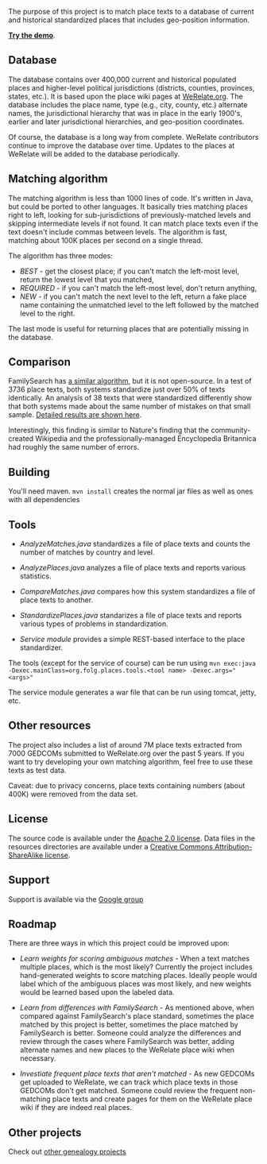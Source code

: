 The purpose of this project is to match place texts to a database of current and historical
standardized places that includes geo-position information.

__[Try the demo](http://opensource.werelate.org:7001)__.

Database
--------

The database contains over 400,000 current and historical populated places and
higher-level political jurisdictions (districts, counties, provinces, states, etc.).
It is based upon the place wiki pages at [WeRelate.org](http://www.werelate.org/).
The database includes the place name, type (e.g., city, county, etc.) alternate
names, the jurisdictional hierarchy that was in place in the early 1900's,
earlier and later jurisdictional hierarchies, and geo-position coordinates.

Of course, the database is a long way from complete.  WeRelate contributors
continue to improve the database over time.  Updates to the places at WeRelate
will be added to the database periodically.

Matching algorithm
------------------

The matching algorithm is less than 1000 lines of code. It's written in Java, but
could be ported to other languages.  It basically tries matching places right to left,
looking for sub-jurisdictions of previously-matched levels and skipping intermediate
levels if not found.  It can match place texts even if the text doesn't include
commas between levels.  The algorithm is fast, matching about 100K places per second
on a single thread.

The algorithm has three modes:

* _BEST_ - get the closest place; if you can't match the left-most level, return
the lowest level that you matched,
* _REQUIRED_ - if you can't match the left-most level, don't return anything,
* _NEW_ - if you can't match the next level to the left, return a fake place name
containing the unmatched level to the left followed by the matched level to the right.

The last mode is useful for returning places that are potentially missing in the database.

Comparison
----------

FamilySearch has [a similar algorithm](https://labs.familysearch.org/stdfinder/PlaceStandardLookup.jsp),
but it is not open-source.  In a test of 3736 place texts, both systems standardize
just over 50% of texts identically.  An analysis of 38 texts that were standardized
differently show that both systems made about the same number of mistakes on that
small sample.
[Detailed results are shown here](https://github.com/DallanQ/Places/wiki/Comparison-to-FamilySearch).

Interestingly, this finding is similar to Nature's finding that the community-created Wikipedia
and the professionally-managed Encyclopedia Britannica had roughly the same number of errors.

Building
--------

You'll need maven. `mvn install` creates the normal jar files as well as ones with all dependencies

Tools
-----

* _AnalyzeMatches.java_ standardizes a file of place texts and counts the number of matches by country and level.

* _AnalyzePlaces.java_ analyzes a file of place texts and reports various statistics.

* _CompareMatches.java_ compares how this system standardizes a file of place texts to another.

* _StandardizePlaces.java_ standarizes a file of place texts and reports various types of problems in standardization.

* _Service module_ provides a simple REST-based interface to the place standardizer.

The tools (except for the service of course) can be run using
`mvn exec:java -Dexec.mainClass=org.folg.places.tools.<tool name> -Dexec.args="<args>"`

The service module generates a war file that can be run using tomcat, jetty, etc.

Other resources
---------------

The project also includes a list of around 7M place texts extracted from 7000 GEDCOMs
submitted to WeRelate.org over the past 5 years. If you want to try developing your
own matching algorithm, feel free to use these texts as test data.

Caveat: due to privacy concerns, place texts containing numbers (about 400K) were
removed from the data set.

License
-------
The source code is available under the [Apache 2.0 license](http://www.apache.org/licenses/LICENSE-2.0).
Data files in the resources directories are available under a [Creative Commons Attribution-ShareAlike license](http://creativecommons.org/licenses/by-sa/3.0/).

Support
-------

Support is available via the [Google group](https://groups.google.com/group/folg-places)

Roadmap
-------

There are three ways in which this project could be improved upon:

* _Learn weights for scoring ambiguous matches_ - When a text matches multiple
places, which is the most likely?  Currently the project includes hand-generated
weights to score matching places.  Ideally people would label which of the
ambiguous places was most likely, and new weights would be learned based upon
the labeled data.

* _Learn from differences with FamilySearch_ - As mentioned above, when compared
against FamilySearch's place standard, sometimes the place matched by this project
is better, sometimes the place matched by FamilySearch is better.  Someone could
analyze the differences and review through the cases where FamilySearch was better,
adding alternate names and new places to the WeRelate place wiki when necessary.

* _Investiate frequent place texts that aren't matched_ - As new GEDCOMs get uploaded
to WeRelate, we can track which place texts in those GEDCOMs don't get matched.
Someone could review the frequent non-matching place texts and create pages for them
on the WeRelate place wiki if they are indeed real places.

Other projects
--------------

Check out [other genealogy projects](https://github.com/DallanQ)
